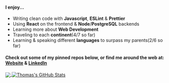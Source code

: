 #### I enjoy...
- Writing clean code with **Javascript**, **ESLint** & **Prettier** 
- Using **React** on the frontend & **Node**/**PostgreSQL** backends
- Learning more about **Web Development**
- Traveling to each **continent**(4/7 so far)
- Learning & speaking different **languages** to surpass my parents(2/6 so far)    
#### Check out some of my pinned repos below, or find me around the web at: [Website](https://www.thomasgyohannes.com/) & [LinkedIn](https://www.linkedin.com/in/thomasgyohannes/)

<a href="https://github.com/ThomYohan/ThomYohan">
  <img align="center" src="https://github-readme-stats.vercel.app/api/top-langs/?username=ThomYohan&hide=java,html,css,react&title_color=ffffff&text_color=c9cacc&icon_color=2bbc8a&bg_color=1d1f21" />
</a>

<a href="https://github.com/ThomYohan/ThomYohan">
  <img align="center" src="https://github-readme-stats.vercel.app/api?username=ThomYohan&show_icons=true&line_height=27&count_private=true&title_color=ffffff&text_color=c9cacc&icon_color=2bbc8a&bg_color=1d1f21" alt="Thomas's GitHub Stats" />
</a>
